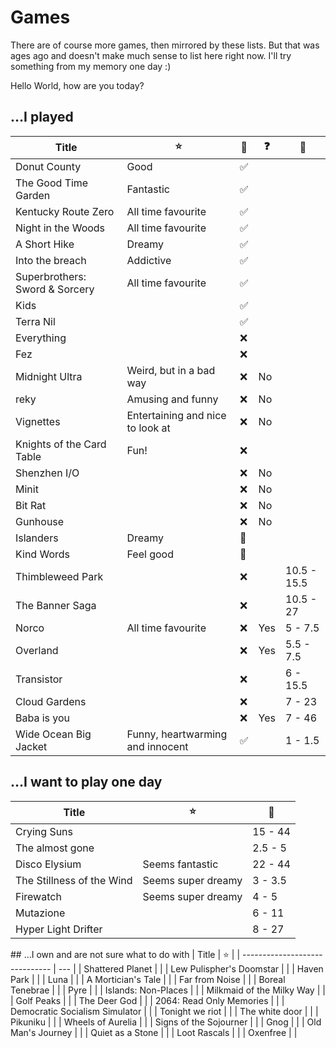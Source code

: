 # Games
There are of course more games, then mirrored by these lists. But that was ages ago and doesn't make much sense to list here right now. I'll try something from my memory one day :)

Hello World, how are you today?
## …I played

| Title                          | ⭐️                              | 🏁  | ❓  | 🧭          |
| ------------------------------ | -------------------------------- | --- | --- | ----------- |
| Donut County                   | Good                             | ✅  |     |             |
| The Good Time Garden           | Fantastic                        | ✅  |     |             |
| Kentucky Route Zero            | All time favourite               | ✅  |     |             |
| Night in the Woods             | All time favourite               | ✅  |     |             |
| A Short Hike                   | Dreamy                           | ✅  |     |             |
| Into the breach                | Addictive                        | ✅  |     |             |
| Superbrothers: Sword & Sorcery | All time favourite               | ✅  |     |             |
| Kids                           |                                  | ✅  |     |             |
| Terra Nil                      |                                  | ✅  |     |             |
| Everything                     |                                  | ❌  |     |             |
| Fez                            |                                  | ❌  |     |             |
| Midnight Ultra                 | Weird, but in a bad way          | ❌  | No  |             |
| reky                           | Amusing and funny                | ❌  | No  |             |
| Vignettes                      | Entertaining and nice to look at | ❌  | No  |             |
| Knights of the Card Table      | Fun!                             | ❌  |     |             |
| Shenzhen I/O                   |                                  | ❌  | No  |             |
| Minit                          |                                  | ❌  | No  |             |
| Bit Rat                        |                                  | ❌  | No  |             |
| Gunhouse                       |                                  | ❌  | No  |             |
| Islanders                      | Dreamy                           | 🔁  |     |             |
| Kind Words                     | Feel good                        | 🔁  |     |             |
| Thimbleweed Park               |                                  | ❌  |     | 10.5 - 15.5 |
| The Banner Saga                |                                  | ❌  |     | 10.5 - 27   |
| Norco                          | All time favourite               | ❌  | Yes | 5 - 7.5     |
| Overland                       |                                  | ❌  | Yes | 5.5 - 7.5   |
| Transistor                     |                                  | ❌  |     | 6 - 15.5    |
| Cloud Gardens                  |                                  | ❌  |     | 7 - 23      |
| Baba is you                    |                                  | ❌  | Yes | 7 - 46      |
| Wide Ocean Big Jacket          | Funny, heartwarming and innocent | ✅  |     | 1 - 1.5     |
## …I want to play one day
| Title                     | ⭐️                | 🧭      |
| ------------------------- | ------------------ | ------- |
| Crying Suns               |                    | 15 - 44 |
| The almost gone           |                    | 2.5 - 5 |
| Disco Elysium             | Seems fantastic    | 22 - 44 |
| The Stillness of the Wind | Seems super dreamy | 3 - 3.5 |
| Firewatch                 | Seems super dreamy | 4 - 5   |
| Mutazione                 |                    | 6 - 11  |
| Hyper Light Drifter       |                    | 8 - 27  |

## …I own and are not sure what to do with
| Title                          | ⭐️ |
| ------------------------------ | --- |
| Shattered Planet               |     |
| Lew Pulispher's Doomstar       |     |
| Haven Park                     |     |
| Luna                           |     |
| A Mortician's Tale             |     |
| Far from Noise                 |     |
| Boreal Tenebrae                |     |
| Pyre                           |     |
| Islands: Non-Places            |     |
| Milkmaid of the Milky Way      |     |
| Golf Peaks                     |     |
| The Deer God                   |     |
| 2064: Read Only Memories       |     |
| Democratic Socialism Simulator |     |
| Tonight we riot                |     |
| The white door                 |     |
| Pikuniku                       |     |
| Wheels of Aurelia              |     |
| Signs of the Sojourner         |     |
| Gnog                           |     |
| Old Man's Journey              |     |
| Quiet as a Stone               |     |
| Loot Rascals                   |     |
| Oxenfree                  |                 |